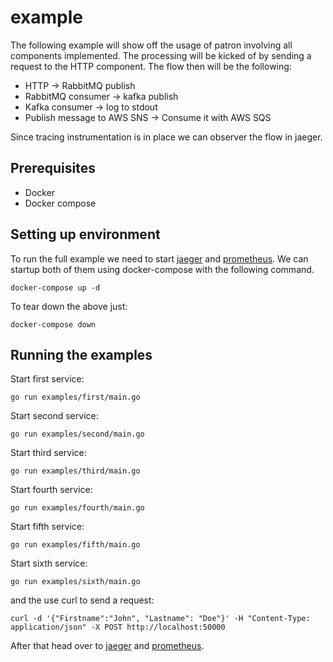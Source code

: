 # example

The following example will show off the usage of patron involving all components implemented.
The processing will be kicked of by sending a request to the HTTP component. The flow then will be the following:

- HTTP -> RabbitMQ publish
- RabbitMQ consumer -> kafka publish
- Kafka consumer -> log to stdout
- Publish message to AWS SNS -> Consume it with AWS SQS

Since tracing instrumentation is in place we can observer the flow in jaeger.

## Prerequisites

- Docker
- Docker compose

## Setting up environment

To run the full example we need to start [jaeger](https://www.jaegertracing.io/) and [prometheus](https://prometheus.io/). We can startup both of them using docker-compose with the following command.

```shell
docker-compose up -d
```

To tear down the above just:

```shell
docker-compose down
```

## Running the examples

Start first service:

```shell
go run examples/first/main.go
```

Start second service:

```shell
go run examples/second/main.go

```

Start third service:

```shell
go run examples/third/main.go
```

Start fourth service:

```shell
go run examples/fourth/main.go
```

Start fifth service:

```shell
go run examples/fifth/main.go
```

Start sixth service:

```shell
go run examples/sixth/main.go
```

and the use curl to send a request:

```shell
curl -d '{"Firstname":"John", "Lastname": "Doe"}' -H "Content-Type: application/json" -X POST http://localhost:50000
```

After that head over to [jaeger](http://localhost:16686/search) and [prometheus](http://localhost:9090/graph).